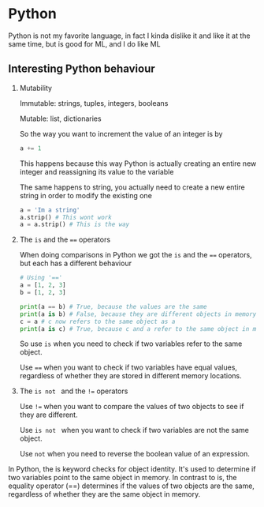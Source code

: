 # Python

Python is not my favorite language, in fact I kinda dislike it and like it at the same time, but is good for ML, 
and I do like ML

## Interesting Python behaviour

1. Mutability 

    Immutable: strings, tuples, integers, booleans

    Mutable: list, dictionaries

    So the way you want to increment the value of an integer is by
    
    ```Python
    a += 1
    ```
    This happens because this way Python is actually creating an entire new integer and reassigning its value to the
    variable

    The same happens to string, you actually need to create a new entire string in order to modify the existing one
    ```Python
    a = 'Im a string'
    a.strip() # This wont work
    a = a.strip() # This is the way
    ```

2. The ``` is ``` and the ``` == ``` operators
    
    When doing comparisons in Python we got the ``` is ``` and the ``` == ``` operators, but each has a different behaviour

    ```Python
    # Using '=='
    a = [1, 2, 3]
    b = [1, 2, 3]
    
    print(a == b) # True, because the values are the same
    print(a is b) # False, because they are different objects in memory
    c = a # c now refers to the same object as a
    print(a is c) # True, because c and a refer to the same object in memory
    ```
   
    So use ``` is ``` when you need to check if two variables refer to the same object.

    Use ``` == ``` when you want to check if two variables have equal values, regardless of whether they are stored in different memory locations.

3. The ```is not ``` and the ``` != ``` operators

    Use ``` != ``` when you want to compare the values of two objects to see if they are different.

    Use ```is not ``` when you want to check if two variables are not the same object.

    Use ``` not ``` when you need to reverse the boolean value of an expression.

In Python, the is keyword checks for object identity. It's used to determine if two variables point to the same 
object in memory. In contrast to is, the equality operator (==) determines if the values of two objects are the same, 
regardless of whether they are the same object in memory.